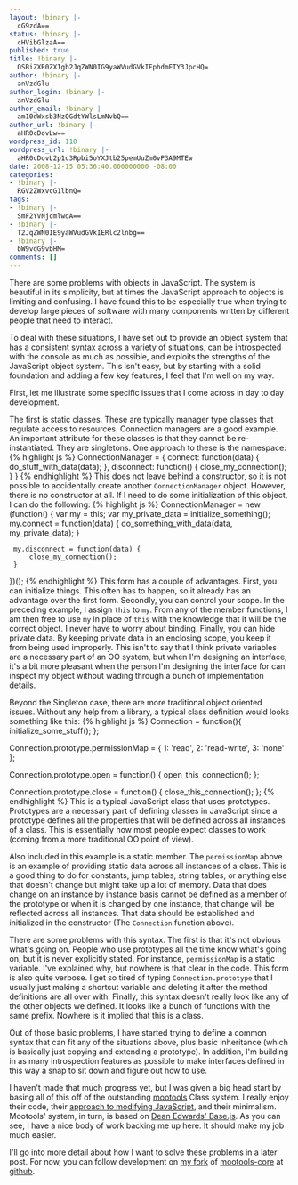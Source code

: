 ```yaml
---
layout: !binary |-
  cG9zdA==
status: !binary |-
  cHVibGlzaA==
published: true
title: !binary |-
  QSBiZXR0ZXIgb2JqZWN0IG9yaWVudGVkIEphdmFTY3JpcHQ=
author: !binary |-
  anVzdGlu
author_login: !binary |-
  anVzdGlu
author_email: !binary |-
  am10dWxsb3NzQGdtYWlsLmNvbQ==
author_url: !binary |-
  aHR0cDovLw==
wordpress_id: 110
wordpress_url: !binary |-
  aHR0cDovL2p1c3Rpbi5oYXJtb25pemUuZm0vP3A9MTEw
date: 2008-12-15 05:36:40.000000000 -08:00
categories:
- !binary |-
  RGV2ZWxvcG1lbnQ=
tags:
- !binary |-
  SmF2YVNjcmlwdA==
- !binary |-
  T2JqZWN0IE9yaWVudGVkIERlc2lnbg==
- !binary |-
  bW9vdG9vbHM=
comments: []
---
```

There are some problems with objects in JavaScript. The system is beautiful in its simplicity, but at times the JavaScript approach to objects is limiting and confusing. I have found this to be especially true when trying to develop large pieces of software with many components written by different people that need to interact.

To deal with these situations, I have set out to provide an object system that has a consistent syntax across a variety of situations, can be introspected with the console as much as possible, and exploits the strengths of the JavaScript object system. This isn't easy, but by starting with a solid foundation and adding a few key features, I feel that I'm well on my way.

First, let me illustrate some specific issues that I come across in day to day development.

The first is static classes. These are typically manager type classes that regulate access to resources. Connection managers are a good example. An important attribute for these classes is that they cannot be re-instantiated. They are singletons. One approach to these is the namespace:
{% highlight js %}
ConnectionManager = {
     connect: function(data) {
         do_stuff_with_data(data);
     },
     disconnect: function() {
        close_my_connection();
     }
}
{% endhighlight %}
This does not leave behind a constructor, so it is not possible to accidentally create another <code>ConnectionManager</code> object. However, there is no constructor at all. If I need to do some initialization of this object, I can do the following:
{% highlight js %}
ConnectionManager = new (function() {
     var my = this;
     var my_private_data = initialize_something();
     my.connect = function(data) {
          do_something_with_data(data, my_private_data);
     }

     my.disconnect = function(data) {
         close_my_connection();
     }
})();
{% endhighlight %}
This form has a couple of advantages. First, you can initialize things. This often has to happen, so it already has an advantage over the first form. Secondly, you can control your scope. In the preceding example, I assign <code>this</code> to <code>my</code>. From any of the member functions, I am then free to use <code>my</code> in place of <code>this</code> with the knowledge that it will be the correct object. I never have to worry about binding. Finally, you can hide private data. By keeping private data in an enclosing scope, you keep it from being used improperly. This isn't to say that I think private variables are a necessary part of an OO system, but when I'm designing an interface, it's a bit more pleasant when the person I'm designing the interface for can inspect my object without wading through a bunch of implementation details.

Beyond the Singleton case, there are more traditional object oriented issues. Without any help from a library, a typical class definition would looks something like this:
{% highlight js %}
Connection = function(){
     initialize_some_stuff();
};

Connection.prototype.permissionMap = {
     1: 'read',
     2: 'read-write',
     3: 'none'
};

Connection.prototype.open = function() {
     open_this_connection();
};

Connection.prototype.close = function() {
     close_this_connection();
};
{% endhighlight %}
This is a typical JavaScript class that uses prototypes. Prototypes are a necessary part of defining classes in JavaScript since a prototype defines all the properties that will be defined across all instances of a class. This is essentially how most people expect classes to work (coming from a more traditional OO point of view).

Also included in this example is a static member. The <code>permissionMap</code> above is an example of providing static data across all instances of a class. This is a good thing to do for constants, jump tables, string tables, or anything else that doesn't change but might take up a lot of memory. Data that does change on an instance by instance basis cannot be defined as a member of the prototype or when it is changed by one instance, that change will be reflected across all instances. That data should be established and initialized in the constructor (The <code>Connection</code> function above).

There are some problems with this syntax. The first is that it's not obvious what's going on. People who use prototypes all the time know what's going on, but it is never explicitly stated. For instance, <code>permissionMap</code> is a static variable. I've explained why, but nowhere is that clear in the code. This form is also quite verbose. I get so tired of typing <code>Connection.prototype</code> that I usually just making a shortcut variable and deleting it after the method definitions are all over with. Finally, this syntax doesn't really look like any of the other objects we defined. It looks like a bunch of functions with the same prefix. Nowhere is it implied that this is a class.

Out of those basic problems, I have started trying to define a common syntax that can fit any of the situations above, plus basic inheritance (which is basically just copying and extending a prototype). In addition, I'm building in as many introspection features as possible to make interfaces defined in this way a snap to sit down and figure out how to use.

I haven't made that much progress yet, but I was given a big head start by basing all of this off of the outstanding <a href="http://mootools.net">mootools</a> Class system. I really enjoy their code, their <a href="http://dean.edwards.name/weblog/2007/03/rules/">approach to modifying JavaScript</a>, and their minimalism. Mootools' system, in turn, is based on <a href="http://dean.edwards.name/weblog/2006/03/base/">Dean Edwards' Base.js</a>. As you can see, I have a nice body of work backing me up here. It should make my job much easier.

I'll go into more detail about how I want to solve these problems in a later post. For now, you can follow development on <a href="http://github.com/jmtulloss/mootools-core/">my fork</a> of <a href="http://github.com/mootools/mootools-core/">mootools-core</a> at <a href="http://github.com/jmtulloss/mootools-core/">github</a>.
